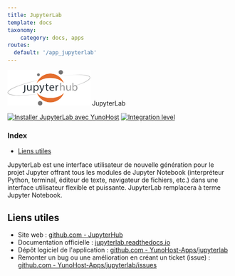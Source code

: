 ```yaml
---
title: JupyterLab
template: docs
taxonomy:
    category: docs, apps
routes:
  default: '/app_jupyterlab'
---
```


<img src="/images/logo-jupyterhub.png" height="80px" alt="Logo de JupyterHub"> JupyterLab

[![Installer JupyterLab avec YunoHost](https://install-app.yunohost.org/install-with-yunohost.png)](https://install-app.yunohost.org/?app=jupyterlab) [![Integration level](https://dash.yunohost.org/integration/jupyterlab.svg)](https://dash.yunohost.org/appci/app/jupyterlab)

### Index

- [Liens utiles](#liens-utiles)

JupyterLab est une interface utilisateur de nouvelle génération pour le projet Jupyter offrant tous les modules de Jupyter Notebook (interpréteur Python, terminal, éditeur de texte, navigateur de fichiers, etc.) dans une interface utilisateur flexible et puissante. JupyterLab remplacera à terme Jupyter Notebook.

## Liens utiles

+ Site web : [github.com - JupyterHub](https://github.com/jupyterhub/jupyterhub)
+ Documentation officielle : [jupyterlab.readthedocs.io](https://jupyterlab.readthedocs.io/en/stable/)
+ Dépôt logiciel de l'application : [github.com - YunoHost-Apps/jupyterlab](https://github.com/YunoHost-Apps/jupyterlab_ynh)
+ Remonter un bug ou une amélioration en créant un ticket (issue) : [github.com - YunoHost-Apps/jupyterlab/issues](https://github.com/YunoHost-Apps/jupyterlab_ynh/issues)
